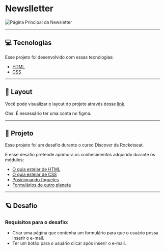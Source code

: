 # **Newslletter**

![Página Principal da Newsletter](https://github.com/WendelSantosNunes/Newsletter/blob/main/imgReadme/P%C3%A1gina_principal.png?raw=true)

---

## 💻 **Tecnologias**

Esse projeto foi desenvolvido com essas tecnologias:

- [HTML](https://developer.mozilla.org/pt-BR/docs/Web/HTML)
- [CSS](https://developer.mozilla.org/pt-BR/docs/Web/CSS)

---

## 🎨 **Layout**

Você pode visualizar o layout do projeto através desse [link](<https://www.figma.com/file/luL5sD65mzbDUgHSSfpx1U/DD-%2F-RocketNews-(Copy)?node-id=3%3A2>).

Obs: É necessário ter uma conta no figma.

---

## 🚀 **Projeto**

Esse projeto foi um desafio durante o curso Discover ​da Rocketseat.

E esse desafio pretende aprimora os conhecimentos adquirido durante os módulos:

- [O guia estelar de HTML](https://app.rocketseat.com.br/node/o-guia-estelar-de-html)
- [O guia estelar de CSS](https://app.rocketseat.com.br/node/o-guia-estelar-de-css)
- [Posicionando foguetes](https://app.rocketseat.com.br/node/posicionando-foguetes)
- [Formulários de outro planeta](https://app.rocketseat.com.br/node/formularios-de-outro-planeta)

---

## :ringed_planet: **Desafio**

### Requisitos para o desafio:

- Criar uma página que contenha um formulário para que o usuário possa inserir o e-mail.
- Ter um botão para o usuário clicar após inserir o e-mail.
